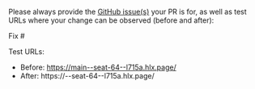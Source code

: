 Please always provide the [GitHub issue(s)](../issues) your PR is for, as well as test URLs where your change can be observed (before and after):

Fix #<gh-issue-id>

Test URLs:
- Before: https://main--seat-64--l715a.hlx.page/
- After: https://<branch>--seat-64--l715a.hlx.page/
